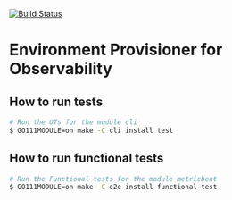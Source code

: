 [![Build Status](https://beats-ci.elastic.co/buildStatus/icon?job=e2e-tests%2Fe2e-testing-mbp%2Fmaster)](https://beats-ci.elastic.co/job/e2e-tests/job/e2e-testing-mbp/job/master/)

# Environment Provisioner for Observability

## How to run tests
```sh
# Run the UTs for the module cli
$ GO111MODULE=on make -C cli install test
```

## How to run functional tests
```sh
# Run the Functional tests for the module metricbeat
$ GO111MODULE=on make -C e2e install functional-test
```
